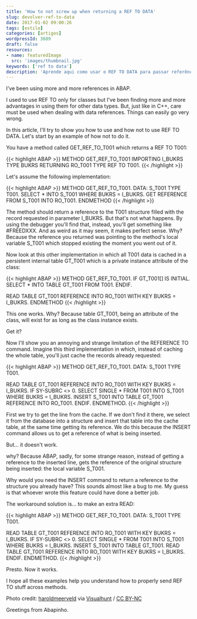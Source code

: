 ```yaml
---
title: 'How to not screw up when returning a REF TO DATA'
slug: devolver-ref-to-data
date: 2017-01-02 09:00:26
tags: [estilo]
categories: [artigos]
wordpressId: 3689
draft: false
resources:
- name: featuredImage
  src: 'images/thumbnail.jpg'
keywords: ['ref to data']
description: 'Aprende aqui como usar o REF TO DATA para passar referências de dados entre métodos. E aprender também como fazer asneira a tentá-lo.'
---
```

I've been using more and more references in ABAP.

I used to use REF TO only for classes but I've been finding more and more advantages in using them for other data types. But, just like in C++, care must be used when dealing with data references. Things can easily go very wrong.

In this article, I'll try to show you how to use and how not to use REF TO DATA. Let's start by an example of how not to do it.

<!--more-->

You have a method called GET_REF_TO_T001 which returns a REF TO T001:


{{< highlight ABAP >}}
METHOD GET_REF_TO_T001
  IMPORTING
    I_BUKRS TYPE BUKRS
  RETURNING
    RO_T001 TYPE REF TO T001.
{{< /highlight >}}

Let's assume the following implementation:


{{< highlight ABAP >}}
METHOD GET_REF_TO_T001.
  DATA: S_T001 TYPE T001.
  SELECT * INTO S_T001 WHERE BUKRS = I_BUKRS.
  GET REFERENCE FROM S_T001 INTO RO_T001.
ENDMETHOD
{{< /highlight >}}

The method should return a reference to the T001 structure filled with the record requested in parameter I_BUKRS. But that's not what happens. By using the debugger you'll find that, instead, you'll get something like #FREEDXXX. And as weird as it may seem, it makes perfect sense. Why? Because the reference you returned was pointing to the method's local variable S_T001 which stopped existing the moment you went out of it.

Now look at this other implementation in which all T001 data is cached in a persistent internal table GT_T001 which is a private instance attribute of the class:


{{< highlight ABAP >}}
METHOD GET_REF_TO_T001.
  IF GT_T001[] IS INITIAL.
    SELECT * INTO TABLE GT_T001
      FROM T001.
  ENDIF.

  READ TABLE GT_T001 REFERENCE INTO RO_T001 WITH KEY BUKRS = I_BUKRS.
ENDMETHOD
{{< /highlight >}}

This one works. Why? Because table GT_T001, being an attribute of the class, will exist for as long as the class instance exists.

Get it?

Now I'll show you an annoying and strange limitation of the REFERENCE TO command. Imagine this third implementation in which, instead of caching the whole table, you'll just cache the records already requested:


{{< highlight ABAP >}}
METHOD GET_REF_TO_T001.
  DATA: S_T001 TYPE T001.

  READ TABLE GT_T001 REFERENCE INTO RO_T001 WITH KEY BUKRS = I_BUKRS.
  IF SY-SUBRC <> 0.
    SELECT SINGLE * FROM T001 INTO S_T001 WHERE BUKRS = I_BUKRS.
    INSERT S_T001 INTO TABLE GT_T001 REFERENCE INTO RO_T001.
  ENDIF.
ENDMETHOD.
{{< /highlight >}}

First we try to get the line from the cache. If we don't find it there, we select it from the database into a structure and insert that table into the cache table, at the same time getting its reference. We do this because the INSERT command allows us to get a reference of what is being inserted.

But... it doesn't work.

why? Because ABAP, sadly, for some strange reason, instead of getting a reference to the inserted line, gets the reference of the original structure being inserted: the local variable S_T001.

Why would you need the INSERT command to return a reference to the structure you already have? This sounds almost like a bug to me. My guess is that whoever wrote this feature could have done a better job.

The workaround solution is... to make an extra READ:


{{< highlight ABAP >}}
METHOD GET_REF_TO_T001.
  DATA: S_T001 TYPE T001.

  READ TABLE GT_T001 REFERENCE INTO RO_T001 WITH KEY BUKRS = I_BUKRS.
  IF SY-SUBRC <> 0.
    SELECT SINGLE * FROM T001 INTO S_T001 WHERE BUKRS = I_BUKRS.
    INSERT S_T001 INTO TABLE GT_T001.
    READ TABLE GT_T001 REFERENCE INTO RO_T001 WITH KEY BUKRS = I_BUKRS.
  ENDIF.
ENDMETHOD.
{{< /highlight >}}

Presto. Now it works.

I hope all these examples help you understand how to properly send REF TO stuff across methods.

Photo credit: [haroldmeerveld][1] via [Visualhunt][2] / [CC BY-NC][3]

Greetings from Abapinho.

   [1]: https://www.flickr.com/photos/haroldmeerveld/15173387023/
   [2]: https://visualhunt.com
   [3]: https://creativecommons.org/licenses/by-nc/2.0/
